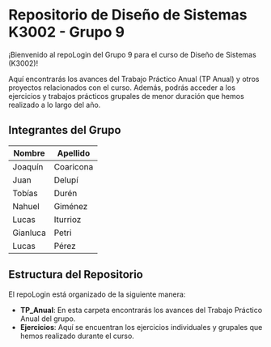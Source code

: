 
# Repositorio de Diseño de Sistemas K3002 - Grupo 9

¡Bienvenido al repoLogin del Grupo 9 para el curso de Diseño de Sistemas (K3002)!

Aquí encontrarás los avances del Trabajo Práctico Anual (TP Anual) y otros proyectos relacionados con el curso. Además, podrás acceder a los ejercicios y trabajos prácticos grupales de menor duración que hemos realizado a lo largo del año.

## Integrantes del Grupo

| Nombre        | Apellido    |
| ------------- | ----------- |
| Joaquín       | Coaricona   |
| Juan          | Delupí      |
| Tobías        | Durén       |
| Nahuel        | Giménez     |
| Lucas         | Iturrioz    |
| Gianluca      | Petri       |
| Lucas         | Pérez       |

## Estructura del Repositorio

El repoLogin está organizado de la siguiente manera:

- **TP_Anual**: En esta carpeta encontrarás los avances del Trabajo Práctico Anual del grupo.
- **Ejercicios**: Aquí se encuentran los ejercicios individuales y grupales que hemos realizado durante el curso.